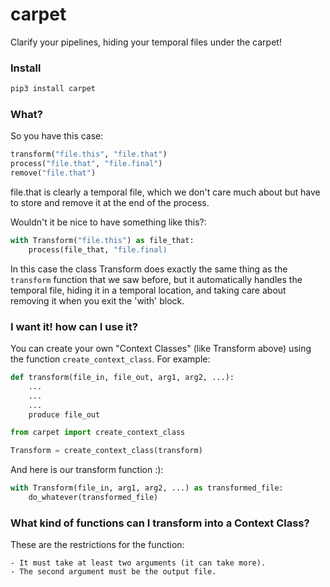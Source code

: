 # carpet
Clarify your pipelines, hiding your temporal files under the carpet!

### Install

```python
pip3 install carpet
```

### What?

So you have this case:

```python
transform("file.this", "file.that")
process("file.that", "file.final")
remove("file.that")
```

file.that is clearly a temporal file, which we don't care much about
but have to store and remove it at the end of the process.

Wouldn't it be nice to have something like this?:

```python
with Transform("file.this") as file_that:
    process(file_that, "file.final)
```

In this case the class Transform does exactly the same thing as the
`transform` function that we saw before, but it automatically handles
the temporal file, hiding it in a temporal location, and taking care
about removing it when you exit the 'with' block.

### I want it! how can I use it?

You can create your own "Context Classes" (like Transform above) using
the function `create_context_class`. For example:

```python
def transform(file_in, file_out, arg1, arg2, ...):
    ...
    ...
    ...
    produce file_out

from carpet import create_context_class

Transform = create_context_class(transform)
```

And here is our transform function :):

```python
with Transform(file_in, arg1, arg2, ...) as transformed_file:
    do_whatever(transformed_file)
```

### What kind of functions can I transform into a Context Class?

These are the restrictions for the function:

    - It must take at least two arguments (it can take more).
    - The second argument must be the output file.
